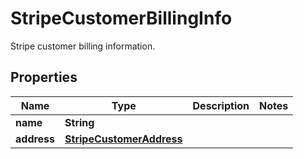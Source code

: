 

# StripeCustomerBillingInfo

Stripe customer billing information.

## Properties

| Name | Type | Description | Notes |
|------------ | ------------- | ------------- | -------------|
|**name** | **String** |  |  |
|**address** | [**StripeCustomerAddress**](StripeCustomerAddress.md) |  |  |



